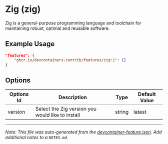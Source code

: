 
# Zig (zig)

Zig is a general-purpose programming language and toolchain for maintaining robust, optimal and reusable software.

## Example Usage

```json
"features": {
    "ghcr.io/devcontainers-contrib/features/zig:1": {}
}
```

## Options

| Options Id | Description | Type | Default Value |
|-----|-----|-----|-----|
| version | Select the Zig version you would like to install | string | latest |



---

_Note: This file was auto-generated from the [devcontainer-feature.json](https://github.com/devcontainers-contrib/features/blob/main/src/zig/devcontainer-feature.json).  Add additional notes to a `NOTES.md`._
